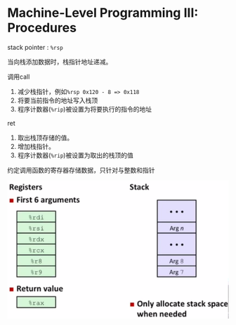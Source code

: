 # Machine-Level Programming III: Procedures

stack pointer : `%rsp`

当向栈添加数据时，栈指针地址递减。

调用call

1) 减少栈指针，例如`%rsp 0x120 - 8 => 0x118`
2) 将要当前指令的地址写入栈顶
3) 程序计数器(`%rip`)被设置为将要执行的指令的地址

ret

1) 取出栈顶存储的值。
2) 增加栈指针。
3) 程序计数器(`%rip`)被设置为取出的栈顶的值

约定调用函数的寄存器存储数据，只针对与整数和指针

![avatar](3-5.png)

